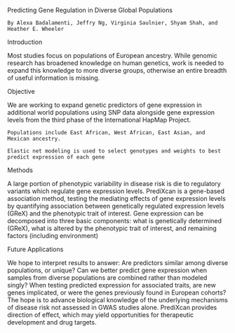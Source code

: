 Predicting Gene Regulation in Diverse Global Populations

    By Alexa Badalamenti, Jeffry Ng, Virginia Saulnier, Shyam Shah, and Heather E. Wheeler

Introduction

  Most studies focus on populations of European ancestry. While genomic research has broadened knowledge on human genetics, work is needed to expand this knowledge to more diverse groups, otherwise an entire breadth of useful information is missing.
  
Objective

  We are working to expand genetic predictors of gene expression in additional world populations using SNP data alongside gene expression levels from the third phase of the International HapMap Project.
  
    Populations include East African, West African, East Asian, and Mexican ancestry.
    
    Elastic net modeling is used to select genotypes and weights to best predict expression of each gene

Methods

  A large portion of phenotypic variability in disease risk is die to regulatory variants which regulate gene expression levels. PrediXcan is a gene-based association method, testing the mediating effects of gene expression levels by quantifying association between genetically regulated expression levels (GReX) and the phenotypic trait of interest.
  Gene expression can be decomposed into three basic components: what is genetically determined (GReX), what is altered by the phenotypic trait of interest, and remaining factors (including environment)

Future Applications

  We hope to interpret results to answer:
     Are predictors similar among diverse populations, or unique?
      Can we better predict gene expression when samples from diverse populations are combined rather than modeled singly?
     When testing predicted expression for associated traits, are new genes implicated, or were the genes previously found in European cohorts?
  The hope is to advance biological knowledge of the underlying mechanisms of disease risk not assessed in GWAS studies alone. PrediXcan provides direction of effect, which may yield opportunities for therapeutic development and drug targets.
